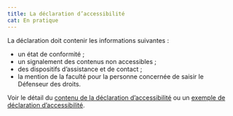 ```yaml
---
title: La déclaration d’accessibilité
cat: En pratique
---
```


La déclaration doit contenir les informations suivantes :
* un état de conformité ;
* un signalement des contenus non accessibles ;
* des dispositifs d’assistance et de contact ;
* la mention de la faculté pour la personne concernée de saisir le Défenseur des droits.


Voir le détail du [contenu de la déclaration d’accessibilité](/obligations/#declaration-daccessibilite) ou un [exemple de déclaration d’accessibilité](https://design.numerique.gouv.fr/outils/exemple-declaration-accessibilite/).

